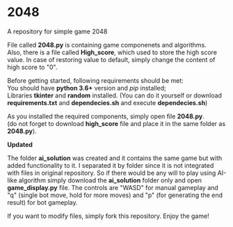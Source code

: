 # 2048
A repository for simple game 2048

File called **2048.py** is containing game componenets and algorithms.  
Also, there is a file called **High_score**, which used to store the high score value.
In case of restoring value to default, simply change the content of high score to "0".

Before getting started, following requirements should be met:  
You should have **python 3.6+** version and *pip* installed;  
Libraries **tkinter** and **random** installed.
(You can do it yourself or download **requirements.txt** and **dependecies.sh** and execute **dependecies.sh**)

As you installed the required components, simply open file **2048.py**.  
(do not forget to download **high_score** file and place it in the same folder as **2048.py**). 

**Updated**

The folder **ai_solution** was created and it contains the same game but with added functionality to it.
I separated it by folder since it is not integrated with files in original repository.
So if there would be any will to play using AI-like algorithm simply download the **ai_solution** folder only and open **game_display.py** file.
The controls are "WASD" for manual gameplay and "q" (single bot move, hold for more moves) and "p" (for generating the end result) for bot gameplay.

If you want to modify files, simply fork this repository.
Enjoy the game!

